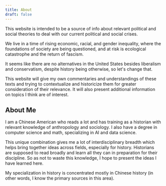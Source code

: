 ```yaml
---
title: About
draft: false
---
```

This website is intended to be a source of info about relevant political and social theories to deal with our current political and social crises.

We live in a time of rising economic, racial, and gender inequality, where the foundations of society are being questioned, and at risk is ecological catastrophe and the return of fascism. 

It seems like there are no alternatives in the United States besides liberalism and conservatism, despite history being otherwise, so let's change that. 

This website will give my own commentaries and understandings of these texts and trying to contextualize and historicize them for greater consideration of their relevance. It will also present additional information on topics I think are of interest.

## About Me

I am a Chinese American who reads a lot and has training as a historian with relevant knowledge of anthropology and sociology. I also have a degree in computer science and math, specializing in AI and data science.

This unique combination gives me a lot of interdisciplinary breadth which helps bring together ideas across fields, especially for history. Historians are supposed to read broadly and learn all they can in preparation for their discipline. So as not to waste this knowledge, I hope to present the ideas I have learned here.

My specialization in history is concentrated mostly in Chinese history (in other words, I know the primary sources in this area).
